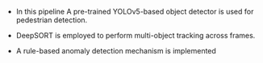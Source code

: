 * In this pipeline A pre-trained YOLOv5-based object detector is used for pedestrian detection.

* DeepSORT is employed to perform multi-object tracking across frames.

* A rule-based anomaly detection mechanism is implemented 


